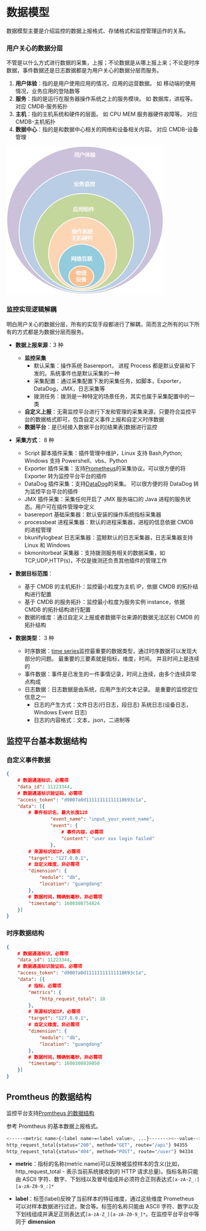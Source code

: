# 数据模型

数据模型主要是介绍监控的数据上报格式、存储格式和监控管理运作的关系。

### 用户关心的数据分层

不管是以什么方式进行数据的采集，上报；不论数据是从哪上报上来；不论是时序数据，事件数据还是日志数据都是为用户关心的数据分层而服务。

1. **用户体验**：指的是用户使用应用的情况，应用的运营数据。 如 移动端的使用情况，业务应用的登陆数等
2. **服务**：指的是运行在服务器操作系统之上的服务模块。 如 数据库，进程等。 对应 CMDB-服务拓扑
3. **主机**：指的主机系统和硬件的层面。 如 CPU MEM 服务器硬件故障等。 对应 CMDB-主机拓扑
4. **数据中心**：指的是和数据中心相关的网络和设备相关内容。 对应 CMDB-设备管理

![-w2021](media/15743267097583.jpg)

### 监控实现逻辑解耦

明白用户关心的数据分层，所有的实现手段都进行了解耦，简而言之所有的以下所有的方式都是为数据分层而服务。

* **数据上报来源**：3 种
    * **监控采集**
        * 默认采集：操作系统 Basereport， 进程 Process 都是默认安装和下发的。系统事件也是默认采集的一种
        * 采集配置：通过采集配置下发的采集任务，如脚本，Exporter，DataDog，JMX，日志采集等
        * 拨测任务：拨测是一种特定的场景任务，其实也属于采集配置中的一类
    * **自定义上报**：无需监控平台进行下发和管理的采集来源，只要符合监控平台的数据格式即可，包含自定义事件上报和自定义时序数据
    * **数据平台**：是已经接入数据平台的[结果表]数据进行监控

* **采集方式**： 8 种
    * Script 脚本插件采集：插件管理中维护，Linux 支持 Bash,Python; Windows 支持 Powershell、vbs、Python
    * Exporter 插件采集：支持[Prometheus](https://prometheus.io/docs/instrumenting/exporters/)的采集协议。可以很方便的将 Exporter 转为监控平台平台的插件
    * DataDog 插件采集：支持[DataDog](https://github.com/DataDog/datadog-agent)的采集。 可以很方便的将 DataDog 转为监控平台平台的插件
    * JMX 插件采集：采集任何开启了 JMX 服务端口的 Java 进程的服务状态。用户可在插件管理中定义
    * basereport 基础采集器：默认安装的操作系统指标采集器
    * processbeat 进程采集器：默认的进程采集器，进程的信息依据 CMDB 的进程管理
    * bkunifylogbeat 日志采集器：蓝鲸默认的日志采集器，日志采集器支持 Linux 和 Windows
    * bkmonitorbeat 采集器：支持拨测服务相关的数据采集，如 TCP,UDP,HTTP(s)，不仅是拨测还负责其他插件的管理工作

*  **数据目标范围**：
    * 基于 CMDB 的主机拓扑：监控最小粒度为主机 IP，依据 CMDB 的拓扑结构进行配置
    * 基于 CMDB 的服务拓扑：监控最小粒度为服务实例 instance，依据 CMDB 的拓扑结构进行配置
    * 数据的维度：通过自定义上报或者数据平台来源的数据无法区别 CMDB 的拓扑结构

* **数据类型**： 3 种
    * 时序数据：[time series](https://zh.wikipedia.org/wiki/%E6%99%82%E9%96%93%E5%BA%8F%E5%88%97)监控最重要的数据类型，通过时序数据可以发现大部分的问题。 最重要的三要素就是指标，维度，时间。 并且时间上是连续的
    * 事件数据：事件是已发生的一件事情记录，时间上连续，由多个连续异常点构成
    * 日志数据：日志数据是由系统，应用产生的文本记录。 是重要的监控定位信息之一
        * 日志的产生方式：文件日志(行日志，段日志) 系统日志(设备日志，Windows Event 日志)
        * 日志的内容格式：文本，json，二进制等

## 监控平台基本数据结构

### 自定义事件数据

```json
{
    # 数据通道标识，必需项
    "data_id": 11223344,
    # 数据通道标识验证码，必需项
    "access_token": "d9007a0d11111111111118693c1a",
    "data": [{
        # 事件标识名，最大长度128
                "event_name": "input_your_event_name",
                "event": {
                    # 事件内容，必需项
                    "content": "user xxx login failed"
                },
        # 来源标识如IP，必需项
        "target": "127.0.0.1",
        # 自定义维度，非必需项
        "dimension": {
            "module": "db",
            "location": "guangdong"
        },
        # 数据时间，精确到毫秒，非必需项
        "timestamp": 1600308754824
    }]
}
```

### 时序数据结构

```json
{
    # 数据通道标识，必需项
    "data_id": 11223344,
    # 数据通道标识验证码，必需项
    "access_token": "d9007a0d11111111111118693c1a",
    "data": [{
        # 指标，必需项
        "metrics": {
            "http_request_total": 10
        },
        # 来源标识如IP，必需项
        "target": "127.0.0.1",
        # 自定义维度，非必需项
        "dimension": {
            "module": "db",
            "location": "guangdong"
        },
        # 数据时间，精确到毫秒，非必需项
        "timestamp": 1600308839050
    }]
}
```

## Promtheus 的数据结构

监控平台支持[Promtheus 的数据结构](https://github.com/prometheus/docs/blob/master/content/docs/instrumenting/exposition_formats.md)

参考 Promtheus 的基本数据上报格式。

```bash
<-----<metric name>{<label name>=<label value>, ...}-------><--value-->
http_request_total{status="200", method="GET", route="/api"} 94355
http_request_total{status="404", method="POST", route="/user"} 94334
```

* **metric**：指标的名称(metric name)可以反映被监控样本的含义(比如，http_request_total - 表示当前系统接收到的 HTTP 请求总量)。指标名称只能由 ASCII 字符、数字、下划线以及冒号组成并必须符合正则表达式`[a-zA-Z_:][a-zA-Z0-9_:]*`

* **label**：标签(label)反映了当前样本的特征维度，通过这些维度 Prometheus 可以对样本数据进行过滤，聚合等。标签的名称只能由 ASCII 字符、数字以及下划线组成并满足正则表达式`[a-zA-Z_][a-zA-Z0-9_]*`。在监控平台平台中等同于 **dimension**


